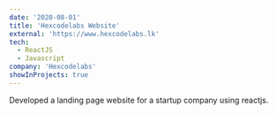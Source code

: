 ```yaml
---
date: '2020-08-01'
title: 'Hexcodelabs Website'
external: 'https://www.hexcodelabs.lk'
tech:
  - ReactJS
  - Javascript
company: 'Hexcodelabs'
showInProjects: true
---
```


Developed a landing page website for a startup company using reactjs. 
